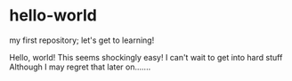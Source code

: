 # hello-world
my first repository; let's get to learning!

Hello, world! This seems shockingly easy! I can't wait to get into hard stuff
Although I may regret that later on.......
